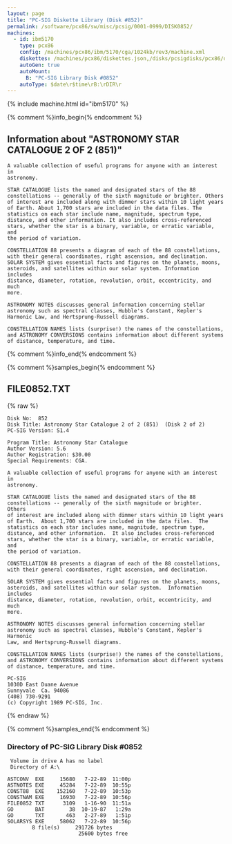 ```yaml
---
layout: page
title: "PC-SIG Diskette Library (Disk #852)"
permalink: /software/pcx86/sw/misc/pcsig/0001-0999/DISK0852/
machines:
  - id: ibm5170
    type: pcx86
    config: /machines/pcx86/ibm/5170/cga/1024kb/rev3/machine.xml
    diskettes: /machines/pcx86/diskettes.json,/disks/pcsigdisks/pcx86/diskettes.json
    autoGen: true
    autoMount:
      B: "PC-SIG Library Disk #0852"
    autoType: $date\r$time\rB:\rDIR\r
---
```


{% include machine.html id="ibm5170" %}

{% comment %}info_begin{% endcomment %}

## Information about "ASTRONOMY STAR CATALOGUE 2 OF 2 (851)"

    A valuable collection of useful programs for anyone with an interest in
    astronomy.
    
    STAR CATALOGUE lists the named and designated stars of the 88
    constellations -- generally of the sixth magnitude or brighter. Others
    of interest are included along with dimmer stars within 10 light years
    of Earth. About 1,700 stars are included in the data files. The
    statistics on each star include name, magnitude, spectrum type,
    distance, and other information. It also includes cross-referenced
    stars, whether the star is a binary, variable, or erratic variable, and
    the period of variation.
    
    CONSTELLATION 88 presents a diagram of each of the 88 constellations,
    with their general coordinates, right ascension, and declination.
    SOLAR SYSTEM gives essential facts and figures on the planets, moons,
    asteroids, and satellites within our solar system. Information includes
    distance, diameter, rotation, revolution, orbit, eccentricity, and much
    more.
    
    ASTRONOMY NOTES discusses general information concerning stellar
    astronomy such as spectral classes, Hubble's Constant, Kepler's
    Harmonic Law, and Hertsprung-Russell diagrams.
    
    CONSTELLATION NAMES lists (surprise!) the names of the constellations,
    and ASTRONOMY CONVERSIONS contains information about different systems
    of distance, temperature, and time.
{% comment %}info_end{% endcomment %}

{% comment %}samples_begin{% endcomment %}

## FILE0852.TXT

{% raw %}
```
Disk No:  852                                                           
Disk Title: Astronomy Star Catalogue 2 of 2 (851)  (Disk 2 of 2)        
PC-SIG Version: S1.4                                                    
                                                                        
Program Title: Astronomy Star Catalogue                                 
Author Version: 5.6                                                     
Author Registration: $30.00                                             
Special Requirements: CGA.                                              
                                                                        
A valuable collection of useful programs for anyone with an interest in 
astronomy.                                                              
                                                                        
STAR CATALOGUE lists the named and designated stars of the 88           
constellations -- generally of the sixth magnitude or brighter.  Others 
of interest are included along with dimmer stars within 10 light years  
of Earth.  About 1,700 stars are included in the data files.  The       
statistics on each star includes name, magnitude, spectrum type,        
distance, and other information.  It also includes cross-referenced     
stars, whether the star is a binary, variable, or erratic variable, and 
the period of variation.                                                
                                                                        
CONSTELLATION 88 presents a diagram of each of the 88 constellations,   
with their general coordinates, right ascension, and declination.       
                                                                        
SOLAR SYSTEM gives essential facts and figures on the planets, moons,   
asteroids, and satellites within our solar system.  Information includes
distance, diameter, rotation, revolution, orbit, eccentricity, and much 
more.                                                                   
                                                                        
ASTRONOMY NOTES discusses general information concerning stellar        
astronomy such as spectral classes, Hubble's Constant, Kepler's Harmonic
Law, and Hertsprung-Russell diagrams.                                   
                                                                        
CONSTELLATION NAMES lists (surprise!) the names of the constellations,  
and ASTRONOMY CONVERSIONS contains information about different systems  
of distance, temperature, and time.                                     
                                                                        
PC-SIG                                                                  
1030D East Duane Avenue                                                 
Sunnyvale  Ca. 94086                                                    
(408) 730-9291                                                          
(c) Copyright 1989 PC-SIG, Inc.                                         
```
{% endraw %}

{% comment %}samples_end{% endcomment %}

### Directory of PC-SIG Library Disk #0852

     Volume in drive A has no label
     Directory of A:\

    ASTCONV  EXE     15680   7-22-89  11:00p
    ASTNOTES EXE     45284   7-22-89  10:55p
    CONST88  EXE    152160   7-22-89  10:53p
    CONSTNAM EXE     16930   7-22-89  10:56p
    FILE0852 TXT      3109   1-16-90  11:51a
    GO       BAT        38  10-19-87   1:29a
    GO       TXT       463   2-27-89   1:51p
    SOLARSYS EXE     58062   7-22-89  10:56p
            8 file(s)     291726 bytes
                           25600 bytes free

